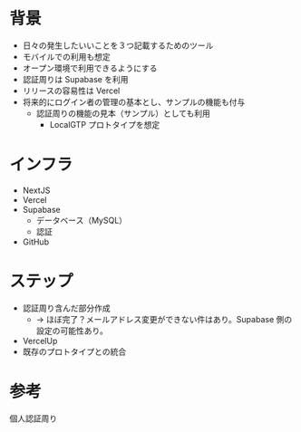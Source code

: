# 背景

- 日々の発生したいいことを３つ記載するためのツール
- モバイルでの利用も想定
- オープン環境で利用できるようにする
- 認証周りは Supabase を利用
- リリースの容易性は Vercel
- 将来的にログイン者の管理の基本とし、サンプルの機能も付与
  - 認証周りの機能の見本（サンプル）としても利用
    - LocalGTP プロトタイプを想定

# インフラ

- NextJS
- Vercel
- Supabase
  - データベース（MySQL）
  - 認証
- GitHub

# ステップ

- 認証周り含んだ部分作成
  - → ほぼ完了？メールアドレス変更ができない件はあり。Supabase 側の設定の可能性あり。
- VercelUp
- 既存のプロトタイプとの統合

# 参考

個人認証周り
